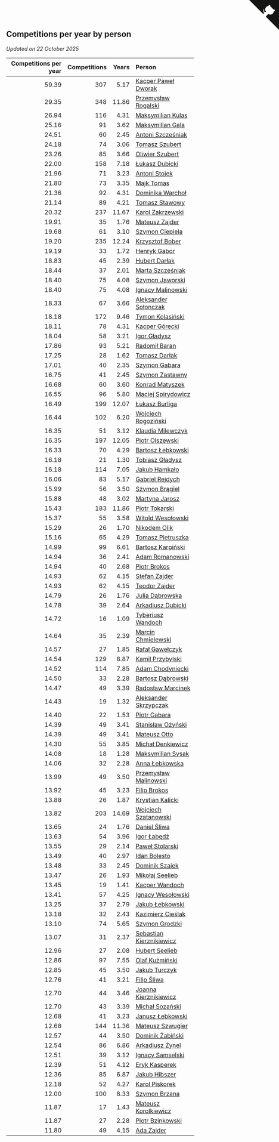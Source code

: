 ## Competitions per year by person

*Updated on 22 October 2025*

| Competitions per year | Competitions | Years | Person |
| ---: | ---: | ---: | :--- |
| 59.39 | 307 | 5.17 | [Kacper Paweł Dworak](https://www.worldcubeassociation.org/persons/2020DWOR01) |
| 29.35 | 348 | 11.86 | [Przemysław Rogalski](https://www.worldcubeassociation.org/persons/2013ROGA02) |
| 26.94 | 116 | 4.31 | [Maksymilian Kulas](https://www.worldcubeassociation.org/persons/2021KULA02) |
| 25.16 | 91 | 3.62 | [Maksymilian Gala](https://www.worldcubeassociation.org/persons/2022GALA01) |
| 24.51 | 60 | 2.45 | [Antoni Szcześniak](https://www.worldcubeassociation.org/persons/2023SZCZ04) |
| 24.18 | 74 | 3.06 | [Tomasz Szubert](https://www.worldcubeassociation.org/persons/2022SZUB02) |
| 23.26 | 85 | 3.66 | [Oliwier Szubert](https://www.worldcubeassociation.org/persons/2022SZUB01) |
| 22.00 | 158 | 7.18 | [Łukasz Dubicki](https://www.worldcubeassociation.org/persons/2018DUBI01) |
| 21.96 | 71 | 3.23 | [Antoni Stojek](https://www.worldcubeassociation.org/persons/2022STOJ03) |
| 21.80 | 73 | 3.35 | [Majk Tomas](https://www.worldcubeassociation.org/persons/2022TOMA05) |
| 21.36 | 92 | 4.31 | [Dominika Warchoł](https://www.worldcubeassociation.org/persons/2021WARC01) |
| 21.14 | 89 | 4.21 | [Tomasz Stawowy](https://www.worldcubeassociation.org/persons/2021STAW01) |
| 20.32 | 237 | 11.67 | [Karol Zakrzewski](https://www.worldcubeassociation.org/persons/2014ZAKR01) |
| 19.91 | 35 | 1.76 | [Mateusz Zajder](https://www.worldcubeassociation.org/persons/2024ZAJD01) |
| 19.68 | 61 | 3.10 | [Szymon Ciepiela](https://www.worldcubeassociation.org/persons/2022CIEP01) |
| 19.20 | 235 | 12.24 | [Krzysztof Bober](https://www.worldcubeassociation.org/persons/2013BOBE01) |
| 19.19 | 33 | 1.72 | [Henryk Gabor](https://www.worldcubeassociation.org/persons/2024GABO02) |
| 18.83 | 45 | 2.39 | [Hubert Darłak](https://www.worldcubeassociation.org/persons/2023DARL03) |
| 18.44 | 37 | 2.01 | [Marta Szcześniak](https://www.worldcubeassociation.org/persons/2023SZCZ07) |
| 18.40 | 75 | 4.08 | [Szymon Jaworski](https://www.worldcubeassociation.org/persons/2021JAWO01) |
| 18.40 | 75 | 4.08 | [Ignacy Malinowski](https://www.worldcubeassociation.org/persons/2021MALI02) |
| 18.33 | 67 | 3.66 | [Aleksander Sołonczak](https://www.worldcubeassociation.org/persons/2022SOLO01) |
| 18.18 | 172 | 9.46 | [Tymon Kolasiński](https://www.worldcubeassociation.org/persons/2016KOLA02) |
| 18.11 | 78 | 4.31 | [Kacper Górecki](https://www.worldcubeassociation.org/persons/2021GORE01) |
| 18.04 | 58 | 3.21 | [Igor Gładysz](https://www.worldcubeassociation.org/persons/2022GLAD01) |
| 17.86 | 93 | 5.21 | [Radomił Baran](https://www.worldcubeassociation.org/persons/2020BARA02) |
| 17.25 | 28 | 1.62 | [Tomasz Darłak](https://www.worldcubeassociation.org/persons/2024DARL01) |
| 17.01 | 40 | 2.35 | [Szymon Gabara](https://www.worldcubeassociation.org/persons/2023GABA01) |
| 16.75 | 41 | 2.45 | [Szymon Zastawny](https://www.worldcubeassociation.org/persons/2023ZAST01) |
| 16.68 | 60 | 3.60 | [Konrad Matyszek](https://www.worldcubeassociation.org/persons/2022MATY02) |
| 16.55 | 96 | 5.80 | [Maciej Spirydowicz](https://www.worldcubeassociation.org/persons/2020SPIR01) |
| 16.49 | 199 | 12.07 | [Łukasz Burliga](https://www.worldcubeassociation.org/persons/2013BURL01) |
| 16.44 | 102 | 6.20 | [Wojciech Rogoziński](https://www.worldcubeassociation.org/persons/2019ROGO04) |
| 16.35 | 51 | 3.12 | [Klaudia Milewczyk](https://www.worldcubeassociation.org/persons/2022MILE05) |
| 16.35 | 197 | 12.05 | [Piotr Olszewski](https://www.worldcubeassociation.org/persons/2013OLSZ02) |
| 16.33 | 70 | 4.29 | [Bartosz Łebkowski](https://www.worldcubeassociation.org/persons/2021LEBK01) |
| 16.18 | 21 | 1.30 | [Tobiasz Gładysz](https://www.worldcubeassociation.org/persons/2024GLAD02) |
| 16.18 | 114 | 7.05 | [Jakub Hamkało](https://www.worldcubeassociation.org/persons/2018HAMK01) |
| 16.06 | 83 | 5.17 | [Gabriel Rejdych](https://www.worldcubeassociation.org/persons/2020REJD01) |
| 15.99 | 56 | 3.50 | [Szymon Brągiel](https://www.worldcubeassociation.org/persons/2022BRAG03) |
| 15.88 | 48 | 3.02 | [Martyna Jarosz](https://www.worldcubeassociation.org/persons/2022JARO01) |
| 15.43 | 183 | 11.86 | [Piotr Tokarski](https://www.worldcubeassociation.org/persons/2013TOKA01) |
| 15.37 | 55 | 3.58 | [Witold Wesołowski](https://www.worldcubeassociation.org/persons/2022WESO01) |
| 15.29 | 26 | 1.70 | [Nikodem Olik](https://www.worldcubeassociation.org/persons/2024OLIK01) |
| 15.16 | 65 | 4.29 | [Tomasz Pietruszka](https://www.worldcubeassociation.org/persons/2021PIET01) |
| 14.99 | 99 | 6.61 | [Bartosz Karpiński](https://www.worldcubeassociation.org/persons/2019KARP03) |
| 14.94 | 36 | 2.41 | [Adam Romanowski](https://www.worldcubeassociation.org/persons/2023ROMA10) |
| 14.94 | 40 | 2.68 | [Piotr Brokos](https://www.worldcubeassociation.org/persons/2023BROK01) |
| 14.93 | 62 | 4.15 | [Stefan Zajder](https://www.worldcubeassociation.org/persons/2021ZAJD02) |
| 14.93 | 62 | 4.15 | [Teodor Zajder](https://www.worldcubeassociation.org/persons/2021ZAJD03) |
| 14.79 | 26 | 1.76 | [Julia Dąbrowska](https://www.worldcubeassociation.org/persons/2024DABR01) |
| 14.78 | 39 | 2.64 | [Arkadiusz Dubicki](https://www.worldcubeassociation.org/persons/2023DUBI01) |
| 14.72 | 16 | 1.09 | [Tyberiusz Wandoch](https://www.worldcubeassociation.org/persons/2024WAND03) |
| 14.64 | 35 | 2.39 | [Marcin Chmielewski](https://www.worldcubeassociation.org/persons/2023CHMI01) |
| 14.57 | 27 | 1.85 | [Rafał Gawełczyk](https://www.worldcubeassociation.org/persons/2023GAWE01) |
| 14.54 | 129 | 8.87 | [Kamil Przybylski](https://www.worldcubeassociation.org/persons/2016PRZY01) |
| 14.52 | 114 | 7.85 | [Adam Chodyniecki](https://www.worldcubeassociation.org/persons/2017CHOD02) |
| 14.50 | 33 | 2.28 | [Bartosz Dąbrowski](https://www.worldcubeassociation.org/persons/2023DABR07) |
| 14.47 | 49 | 3.39 | [Radosław Marcinek](https://www.worldcubeassociation.org/persons/2022MARC05) |
| 14.43 | 19 | 1.32 | [Aleksander Skrzypczak](https://www.worldcubeassociation.org/persons/2024SKRZ01) |
| 14.40 | 22 | 1.53 | [Piotr Gabara](https://www.worldcubeassociation.org/persons/2024GABA02) |
| 14.39 | 49 | 3.41 | [Stanisław Ożyński](https://www.worldcubeassociation.org/persons/2022OZYN01) |
| 14.39 | 49 | 3.41 | [Mateusz Otto](https://www.worldcubeassociation.org/persons/2022OTTO01) |
| 14.30 | 55 | 3.85 | [Michał Denkiewicz](https://www.worldcubeassociation.org/persons/2021DENK01) |
| 14.08 | 18 | 1.28 | [Maksymilian Sysak](https://www.worldcubeassociation.org/persons/2024SYSA01) |
| 14.06 | 32 | 2.28 | [Anna Łebkowska](https://www.worldcubeassociation.org/persons/2023LEBK04) |
| 13.99 | 49 | 3.50 | [Przemysław Malinowski](https://www.worldcubeassociation.org/persons/2022MALI01) |
| 13.92 | 45 | 3.23 | [Filip Brokos](https://www.worldcubeassociation.org/persons/2022BROK03) |
| 13.88 | 26 | 1.87 | [Krystian Kalicki](https://www.worldcubeassociation.org/persons/2023KALI10) |
| 13.82 | 203 | 14.69 | [Wojciech Szatanowski](https://www.worldcubeassociation.org/persons/2011SZAT01) |
| 13.65 | 24 | 1.76 | [Daniel Śliwa](https://www.worldcubeassociation.org/persons/2024SLIW01) |
| 13.63 | 54 | 3.96 | [Igor Łabędź](https://www.worldcubeassociation.org/persons/2021LABE01) |
| 13.55 | 29 | 2.14 | [Paweł Stolarski](https://www.worldcubeassociation.org/persons/2023STOL04) |
| 13.49 | 40 | 2.97 | [Idan Bolesto](https://www.worldcubeassociation.org/persons/2022BOLE01) |
| 13.48 | 33 | 2.45 | [Dominik Szajek](https://www.worldcubeassociation.org/persons/2023SZAJ01) |
| 13.47 | 26 | 1.93 | [Mikołaj Seelieb](https://www.worldcubeassociation.org/persons/2023SEEL04) |
| 13.45 | 19 | 1.41 | [Kacper Wandoch](https://www.worldcubeassociation.org/persons/2024WAND01) |
| 13.41 | 57 | 4.25 | [Ignacy Wesołowski](https://www.worldcubeassociation.org/persons/2021WESO01) |
| 13.25 | 37 | 2.79 | [Jakub Łebkowski](https://www.worldcubeassociation.org/persons/2023LEBK01) |
| 13.18 | 32 | 2.43 | [Kazimierz Cieślak](https://www.worldcubeassociation.org/persons/2023CIES01) |
| 13.10 | 74 | 5.65 | [Szymon Grodzki](https://www.worldcubeassociation.org/persons/2020GROD01) |
| 13.07 | 31 | 2.37 | [Sebastian Kierznikiewicz](https://www.worldcubeassociation.org/persons/2023KIER02) |
| 12.96 | 27 | 2.08 | [Hubert Seelieb](https://www.worldcubeassociation.org/persons/2023SEEL02) |
| 12.86 | 97 | 7.55 | [Olaf Kuźmiński](https://www.worldcubeassociation.org/persons/2018KUZM02) |
| 12.85 | 45 | 3.50 | [Jakub Turczyk](https://www.worldcubeassociation.org/persons/2022TURC02) |
| 12.76 | 41 | 3.21 | [Filip Śliwa](https://www.worldcubeassociation.org/persons/2022SLIW01) |
| 12.70 | 44 | 3.46 | [Joanna Kierznikiewicz](https://www.worldcubeassociation.org/persons/2022KIER01) |
| 12.70 | 43 | 3.39 | [Michał Sozański](https://www.worldcubeassociation.org/persons/2022SOZA02) |
| 12.68 | 41 | 3.23 | [Janusz Łebkowski](https://www.worldcubeassociation.org/persons/2022LEBK01) |
| 12.68 | 144 | 11.36 | [Mateusz Szwugier](https://www.worldcubeassociation.org/persons/2014SZWU01) |
| 12.57 | 44 | 3.50 | [Dominik Żabiński](https://www.worldcubeassociation.org/persons/2022ZABI01) |
| 12.54 | 86 | 6.86 | [Arkadiusz Żynel](https://www.worldcubeassociation.org/persons/2018ZYNE01) |
| 12.51 | 39 | 3.12 | [Ignacy Samselski](https://www.worldcubeassociation.org/persons/2022SAMS03) |
| 12.39 | 51 | 4.12 | [Eryk Kasperek](https://www.worldcubeassociation.org/persons/2021KASP01) |
| 12.36 | 85 | 6.87 | [Jakub Hibszer](https://www.worldcubeassociation.org/persons/2018HIBS01) |
| 12.18 | 52 | 4.27 | [Karol Piskorek](https://www.worldcubeassociation.org/persons/2021PISK01) |
| 12.00 | 100 | 8.33 | [Szymon Brzana](https://www.worldcubeassociation.org/persons/2017BRZA01) |
| 11.87 | 17 | 1.43 | [Mateusz Korolkiewicz](https://www.worldcubeassociation.org/persons/2024KORO03) |
| 11.87 | 27 | 2.28 | [Piotr Bzinkowski](https://www.worldcubeassociation.org/persons/2023BZIN01) |
| 11.80 | 49 | 4.15 | [Ada Zajder](https://www.worldcubeassociation.org/persons/2021ZAJD01) |


<a href="https://github.com/maxidragon/wca_statistics_pl" class="github-corner" aria-label="View source on Github"><svg width="80" height="80" viewBox="0 0 250 250" style="fill:#151513; color:#fff; position: absolute; top: 0; border: 0; right: 0;" aria-hidden="true"><path d="M0,0 L115,115 L130,115 L142,142 L250,250 L250,0 Z"></path><path d="M128.3,109.0 C113.8,99.7 119.0,89.6 119.0,89.6 C122.0,82.7 120.5,78.6 120.5,78.6 C119.2,72.0 123.4,76.3 123.4,76.3 C127.3,80.9 125.5,87.3 125.5,87.3 C122.9,97.6 130.6,101.9 134.4,103.2" fill="currentColor" style="transform-origin: 130px 106px;" class="octo-arm"></path><path d="M115.0,115.0 C114.9,115.1 118.7,116.5 119.8,115.4 L133.7,101.6 C136.9,99.2 139.9,98.4 142.2,98.6 C133.8,88.0 127.5,74.4 143.8,58.0 C148.5,53.4 154.0,51.2 159.7,51.0 C160.3,49.4 163.2,43.6 171.4,40.1 C171.4,40.1 176.1,42.5 178.8,56.2 C183.1,58.6 187.2,61.8 190.9,65.4 C194.5,69.0 197.7,73.2 200.1,77.6 C213.8,80.2 216.3,84.9 216.3,84.9 C212.7,93.1 206.9,96.0 205.4,96.6 C205.1,102.4 203.0,107.8 198.3,112.5 C181.9,128.9 168.3,122.5 157.7,114.1 C157.9,116.9 156.7,120.9 152.7,124.9 L141.0,136.5 C139.8,137.7 141.6,141.9 141.8,141.8 Z" fill="currentColor" class="octo-body"></path></svg></a><style>.github-corner:hover .octo-arm{animation:octocat-wave 560ms ease-in-out}@keyframes octocat-wave{0%,100%{transform:rotate(0)}20%,60%{transform:rotate(-25deg)}40%,80%{transform:rotate(10deg)}}@media (max-width:500px){.github-corner:hover .octo-arm{animation:none}.github-corner .octo-arm{animation:octocat-wave 560ms ease-in-out}}</style>
